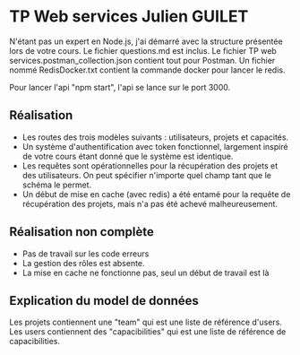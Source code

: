 # TP Web services Julien GUILET

N'étant pas un expert en Node.js, j'ai démarré avec la structure présentée lors de votre cours. 
Le fichier questions.md est inclus. 
Le fichier TP web services.postman_collection.json contient tout pour Postman. 
Un fichier nommé RedisDocker.txt contient la commande docker pour lancer le redis. 

Pour lancer l'api "npm start", l'api se lance sur le port 3000.

## Réalisation
 - Les routes des trois modèles suivants : utilisateurs, projets et capacités.
 - Un système d'authentification avec token fonctionnel, largement inspiré de votre cours étant donné que le système est identique.
 - Les requêtes sont opérationnelles pour la récupération des projets et des utilisateurs. On peut spécifier n'importe quel champ tant que le schéma le permet.
 - Un début de mise en cache (avec redis) a été entamé pour la requête de récupération des projets, mais n'a pas été achevé malheureusement.

## Réalisation non complète
 - Pas de travail sur les code erreurs
 - La gestion des rôles est absente.
 - La mise en cache ne fonctionne pas, seul un début de travail est là

## Explication du model de données 
Les projets contiennent une "team" qui est une liste de référence d'users.
Les users contiennent des "capacibilities" qui est une liste de référence de capacibilities.



